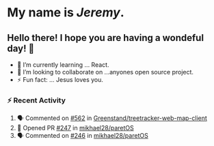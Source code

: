 #  My name is  *Jeremy*.
## Hello there! I hope you are having a wondeful day! 👋

- 🌱 I’m currently learning ... React.
- 👯 I’m looking to collaborate on ...anyones open source project.
- ⚡ Fun fact: ... Jesus loves you.

<!-- ![Jeremy's GitHub stats](https://github-readme-stats.vercel.app/api?username=jeremydthomas&show_icons=true&theme=dark)[![Top Langs](https://github-readme-stats.vercel.app/api/top-langs/?username=jeremydthomas&layout=compact)](https://github.com/jeremydthomas/github-readme-stats) -->

### :zap: Recent Activity
<!--START_SECTION:activity-->
1. 🗣 Commented on [#562](https://github.com/Greenstand/treetracker-web-map-client/issues/562) in [Greenstand/treetracker-web-map-client](https://github.com/Greenstand/treetracker-web-map-client)
2. 💪 Opened PR [#247](https://github.com/mikhael28/paretOS/pull/247) in [mikhael28/paretOS](https://github.com/mikhael28/paretOS)
3. 🗣 Commented on [#246](https://github.com/mikhael28/paretOS/issues/246) in [mikhael28/paretOS](https://github.com/mikhael28/paretOS)
<!--END_SECTION:activity-->

<!--
**jeremydthomas/jeremydthomas** is a ✨ _special_ ✨ repository because its `README.md` (this file) appears on your GitHub profile.

Here are some ideas to get you started:

- 🔭 I’m currently working on ...
- 🌱 I’m currently learning ...
- 👯 I’m looking to collaborate on ...
- 🤔 I’m looking for help with ...
- 💬 Ask me about ...
- 📫 How to reach me: ...
- 😄 Pronouns: ...
- ⚡ Fun fact: ...
# title 1
## title 2
### title 3
#### title 4
##### title 5
###### title 6

Text that is **bold**, *italic* and ~~strikethrough~~

* [ ] Item 2
   * [x] Sub Item 2b
* [ ] Item 1

1. Item 1
   1. Item 1
1. Item 2

| Column 1 | Column 2 | Column 3 |
| :--- | :---: | ---: |
| Row 1a | Row 1b | Row 1c |
| Row 2a | Row 2b | Row 2c |

This is a [link](https://mlh.io)

this is inline `code`, here is a block of code below 👇

```ts
const name: string = 'Eddie Jaoude';

// log name
console.log(name);
```

> I am a quote to give context

I am normal text talking about the above quote ☝️ 
-->
